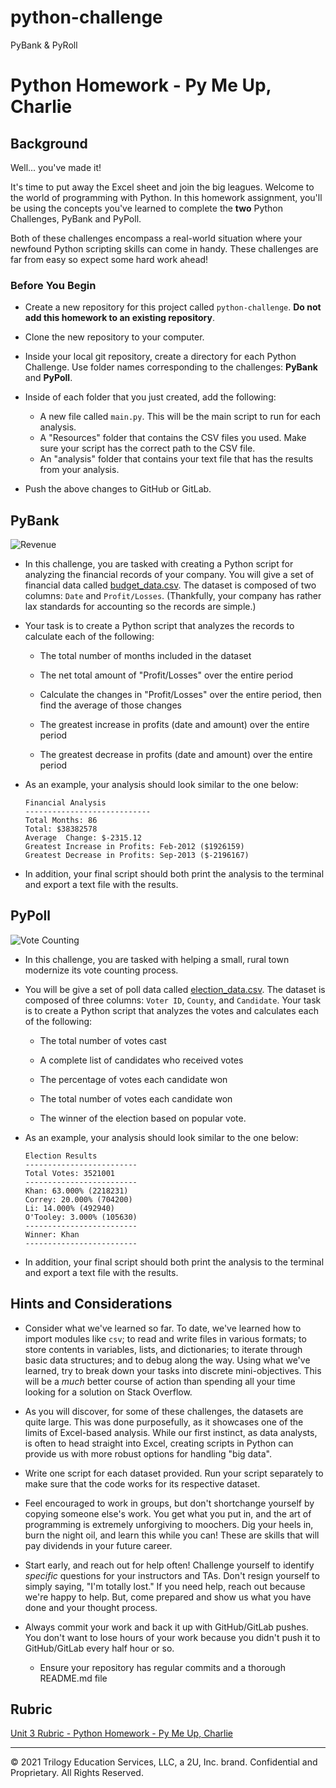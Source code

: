 # python-challenge
PyBank &amp; PyRoll
# Python Homework - Py Me Up, Charlie


## Background


Well... you've made it!


It's time to put away the Excel sheet and join the big leagues. Welcome to the world of programming with Python. In this homework assignment, you'll be using the concepts you've learned to complete the **two** Python Challenges, PyBank and PyPoll.


Both of these challenges encompass a real-world situation where your newfound Python scripting skills can come in handy. These challenges are far from easy so expect some hard work ahead!


### Before You Begin


* Create a new repository for this project called `python-challenge`. **Do not add this homework to an existing repository**.


* Clone the new repository to your computer.


* Inside your local git repository, create a directory for each Python Challenge. Use folder names corresponding to the challenges: **PyBank** and  **PyPoll**.


* Inside of each folder that you just created, add the following:


  * A new file called `main.py`. This will be the main script to run for each analysis.
  * A "Resources" folder that contains the CSV files you used. Make sure your script has the correct path to the CSV file.
  * An "analysis" folder that contains your text file that has the results from your analysis.


* Push the above changes to GitHub or GitLab.


## PyBank


![Revenue](Images/revenue-per-lead.png)


* In this challenge, you are tasked with creating a Python script for analyzing the financial records of your company. You will give a set of financial data called [budget_data.csv](PyBank/Resources/budget_data.csv). The dataset is composed of two columns: `Date` and `Profit/Losses`. (Thankfully, your company has rather lax standards for accounting so the records are simple.)


* Your task is to create a Python script that analyzes the records to calculate each of the following:


  * The total number of months included in the dataset


  * The net total amount of "Profit/Losses" over the entire period


  * Calculate the changes in "Profit/Losses" over the entire period, then find the average of those changes


  * The greatest increase in profits (date and amount) over the entire period


  * The greatest decrease in profits (date and amount) over the entire period


* As an example, your analysis should look similar to the one below:


  ```text
  Financial Analysis
  ----------------------------
  Total Months: 86
  Total: $38382578
  Average  Change: $-2315.12
  Greatest Increase in Profits: Feb-2012 ($1926159)
  Greatest Decrease in Profits: Sep-2013 ($-2196167)
  ```


* In addition, your final script should both print the analysis to the terminal and export a text file with the results.


## PyPoll


![Vote Counting](Images/Vote_counting.png)


* In this challenge, you are tasked with helping a small, rural town modernize its vote counting process.


* You will be give a set of poll data called [election_data.csv](PyPoll/Resources/election_data.csv). The dataset is composed of three columns: `Voter ID`, `County`, and `Candidate`. Your task is to create a Python script that analyzes the votes and calculates each of the following:


  * The total number of votes cast


  * A complete list of candidates who received votes


  * The percentage of votes each candidate won


  * The total number of votes each candidate won


  * The winner of the election based on popular vote.


* As an example, your analysis should look similar to the one below:


  ```text
  Election Results
  -------------------------
  Total Votes: 3521001
  -------------------------
  Khan: 63.000% (2218231)
  Correy: 20.000% (704200)
  Li: 14.000% (492940)
  O'Tooley: 3.000% (105630)
  -------------------------
  Winner: Khan
  -------------------------
  ```


* In addition, your final script should both print the analysis to the terminal and export a text file with the results.


## Hints and Considerations


* Consider what we've learned so far. To date, we've learned how to import modules like `csv`; to read and write files in various formats; to store contents in variables, lists, and dictionaries; to iterate through basic data structures; and to debug along the way. Using what we've learned, try to break down your tasks into discrete mini-objectives. This will be a _much_ better course of action than spending all your time looking for a solution on Stack Overflow.


* As you will discover, for some of these challenges, the datasets are quite large. This was done purposefully, as it showcases one of the limits of Excel-based analysis. While our first instinct, as data analysts, is often to head straight into Excel, creating scripts in Python can provide us with more robust options for handling "big data".


* Write one script for each dataset provided. Run your script separately to make sure that the code works for its respective dataset.


* Feel encouraged to work in groups, but don't shortchange yourself by copying someone else's work. You get what you put in, and the art of programming is extremely unforgiving to moochers. Dig your heels in, burn the night oil, and learn this while you can! These are skills that will pay dividends in your future career.


* Start early, and reach out for help often! Challenge yourself to identify _specific_ questions for your instructors and TAs. Don't resign yourself to simply saying, "I'm totally lost." If you need help, reach out because we're happy to help. But, come prepared and show us what you have done and your thought process.


* Always commit your work and back it up with GitHub/GitLab pushes. You don't want to lose hours of your work because you didn't push it to GitHub/GitLab every half hour or so.


  * Ensure your repository has regular commits and a thorough README.md file




## Rubric


[Unit 3 Rubric - Python Homework - Py Me Up, Charlie](https://docs.google.com/document/d/1Q5ZnMUD12NvbElOgE3a_lcahuRZdv83aDu9VtXZRiGg/edit?usp=sharing)


- - -


© 2021 Trilogy Education Services, LLC, a 2U, Inc. brand. Confidential and Proprietary. All Rights Reserved.
